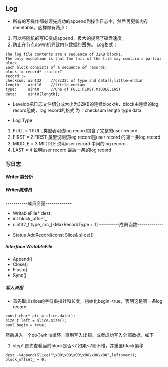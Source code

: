 ## Log
- 所有的写操作都必须先成功的append到操作日志中，然后再更新内存memtable。这样做有两点：
1. 可以将随机的写IO变成append，极大的提高了磁盘速度。
2. 防止在节点down机导致内存数据的丢失。
Log格式：
```
The log file contents are a sequence of 32KB blocks.
The only exception is that the tail of the file may contain a partial block.
Each block consists of a sequence of records:
block := record* trailer?
record := 
checksum: uint32    //crc32c of type and data[];little-endian
length:   uint16    //little-endian
type:     uint8     //One of FULL,FIRST,MIDDLE,LAST
data:     uint8[length];
```
- Leveldb把日志文件切分成大小为32KB的连续block块，block由连续的log record组成，log record的格式
为：checksum length type data

- Log Type
1. FULL = 1 FULL类型表明该log record包含了完整的user record.
2. FIRST = 2 FIRST 类型说明该log record是user record 的第一条log record
3. MIDDLE = 3 MIDDLE 说明user record 中间的log record
4. LAST = 4          说明user record 最后一条的log record

### 写日志

#### Writer 类分析
##### Writer类成员
-----------成员变量-------------
- WritableFile* dest_
- int block_offset_
- uint32_t type_crc_[kMaxRecordType + 1]
----------成员函数-------------
+ Status AddRecord(const Slice& slice)()
##### Interface WritableFile
- Append()
- Close()
- Flush()
- Sync()

##### 写入流程
- 首先取出slice的字符串指针和长度，初始化begin=true，表明这是第一条log record
```
const char* ptr = slice.data();
size_t left = slice.size();
bool begin = true;
```
然后进入一个do{}while循环，直到写入出错，或者成功写入全部数据，如下
1. step1 
首先查看当前block是否<7,如果<7则不惟，并重置block偏移
```
dest_->Append(Slice("\x00\x00\x00\x00\x00\x00",leftover));
block_offset_ = 0;
```
